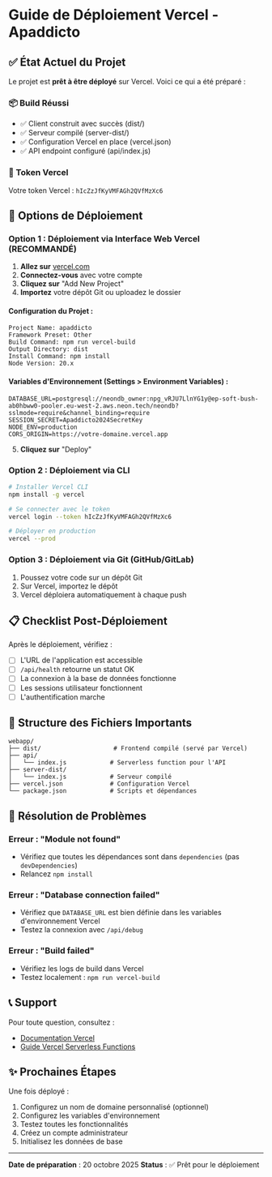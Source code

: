 # Guide de Déploiement Vercel - Apaddicto

## ✅ État Actuel du Projet

Le projet est **prêt à être déployé** sur Vercel. Voici ce qui a été préparé :

### 📦 Build Réussi
- ✅ Client construit avec succès (dist/)
- ✅ Serveur compilé (server-dist/)
- ✅ Configuration Vercel en place (vercel.json)
- ✅ API endpoint configuré (api/index.js)

### 🔐 Token Vercel
Votre token Vercel : `hIcZzJfKyVMFAGh2QVfMzXc6`

## 🚀 Options de Déploiement

### Option 1 : Déploiement via Interface Web Vercel (RECOMMANDÉ)

1. **Allez sur** [vercel.com](https://vercel.com)
2. **Connectez-vous** avec votre compte
3. **Cliquez sur** "Add New Project"
4. **Importez** votre dépôt Git ou uploadez le dossier

#### Configuration du Projet :
```
Project Name: apaddicto
Framework Preset: Other
Build Command: npm run vercel-build
Output Directory: dist
Install Command: npm install
Node Version: 20.x
```

#### Variables d'Environnement (Settings > Environment Variables) :
```
DATABASE_URL=postgresql://neondb_owner:npg_vRJU7LlnYG1y@ep-soft-bush-ab0hbww0-pooler.eu-west-2.aws.neon.tech/neondb?sslmode=require&channel_binding=require
SESSION_SECRET=Apaddicto2024SecretKey
NODE_ENV=production
CORS_ORIGIN=https://votre-domaine.vercel.app
```

5. **Cliquez sur** "Deploy"

### Option 2 : Déploiement via CLI

```bash
# Installer Vercel CLI
npm install -g vercel

# Se connecter avec le token
vercel login --token hIcZzJfKyVMFAGh2QVfMzXc6

# Déployer en production
vercel --prod
```

### Option 3 : Déploiement via Git (GitHub/GitLab)

1. Poussez votre code sur un dépôt Git
2. Sur Vercel, importez le dépôt
3. Vercel déploiera automatiquement à chaque push

## 📋 Checklist Post-Déploiement

Après le déploiement, vérifiez :

- [ ] L'URL de l'application est accessible
- [ ] `/api/health` retourne un statut OK
- [ ] La connexion à la base de données fonctionne
- [ ] Les sessions utilisateur fonctionnent
- [ ] L'authentification marche

## 🔧 Structure des Fichiers Importants

```
webapp/
├── dist/                    # Frontend compilé (servé par Vercel)
├── api/
│   └── index.js            # Serverless function pour l'API
├── server-dist/
│   └── index.js            # Serveur compilé
├── vercel.json             # Configuration Vercel
└── package.json            # Scripts et dépendances
```

## 🐛 Résolution de Problèmes

### Erreur : "Module not found"
- Vérifiez que toutes les dépendances sont dans `dependencies` (pas `devDependencies`)
- Relancez `npm install`

### Erreur : "Database connection failed"
- Vérifiez que `DATABASE_URL` est bien définie dans les variables d'environnement Vercel
- Testez la connexion avec `/api/debug`

### Erreur : "Build failed"
- Vérifiez les logs de build dans Vercel
- Testez localement : `npm run vercel-build`

## 📞 Support

Pour toute question, consultez :
- [Documentation Vercel](https://vercel.com/docs)
- [Guide Vercel Serverless Functions](https://vercel.com/docs/functions/serverless-functions)

## ✨ Prochaines Étapes

Une fois déployé :
1. Configurez un nom de domaine personnalisé (optionnel)
2. Configurez les variables d'environnement
3. Testez toutes les fonctionnalités
4. Créez un compte administrateur
5. Initialisez les données de base

---

**Date de préparation** : 20 octobre 2025
**Status** : ✅ Prêt pour le déploiement
